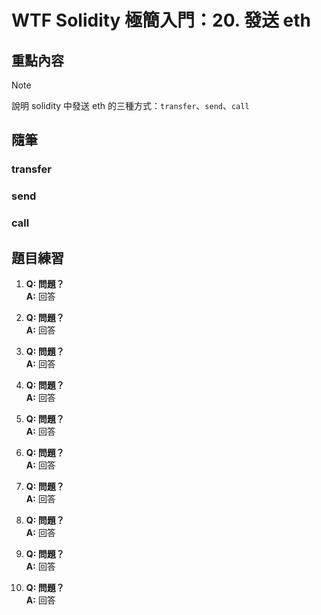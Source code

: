 # WTF Solidity 極簡入門：20. 發送 eth

## 重點內容

> [!NOTE]
> 說明 solidity 中發送 eth 的三種方式：`transfer`、`send`、`call`

## 隨筆

### transfer

### send

### call

## 題目練習

1. **Q: 問題？**  
   **A:** 回答

2. **Q: 問題？**  
   **A:** 回答

3. **Q: 問題？**  
   **A:** 回答

4. **Q: 問題？**  
   **A:** 回答

5. **Q: 問題？**  
   **A:** 回答

6. **Q: 問題？**  
   **A:** 回答

7. **Q: 問題？**  
   **A:** 回答

8. **Q: 問題？**  
   **A:** 回答

9. **Q: 問題？**  
   **A:** 回答

10. **Q: 問題？**  
   **A:** 回答
